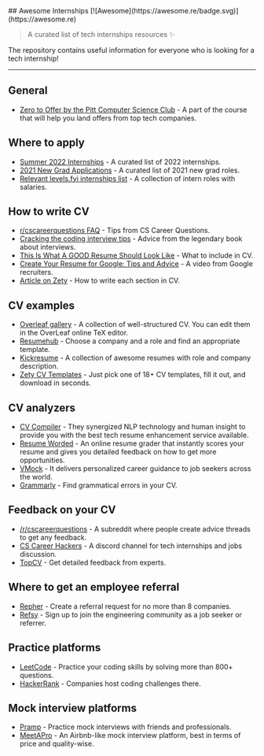 <div class="github-widget" data-repo="lodthe/awesome-internships"></div>
## Awesome Internships [![Awesome](https://awesome.re/badge.svg)](https://awesome.re)

> A curated list of tech internships resources ✨

The repository contains useful information for everyone who is looking for a tech internship!



---

## General

- [Zero to Offer by the Pitt Computer Science Club](https://pittcs.wiki/zero-to-offer/) - A part of the course that will help you land offers from top tech companies.

## Where to apply

- [Summer 2022 Internships](https://github.com/pittcsc/Summer2022-Internships) - A curated list of 2022 internships.
- [2021 New Grad Applications](https://github.com/Pitt-CSC/NewGrad-2021) - A curated list of 2021 new grad roles.
- [Relevant levels.fyi internships list](https://www.levels.fyi/internships/) - A collection of intern roles with salaries.


## How to write CV

- [r/cscareerquestions FAQ](https://www.reddit.com/r/cscareerquestions/wiki/faq_resumes) - Tips from CS Career Questions.
- [Cracking the coding interview tips](https://www.notion.so/lodthe/Cracking-the-coding-interview-tips-301b9b8df5bd422aa9dbf37604afe9e9) - Advice from the legendary book about interviews.
- [This Is What A GOOD Resume Should Look Like](https://www.careercup.com/resume) - What to include in CV.
- [Create Your Resume for Google: Tips and Advice](https://www.youtube.com/watch?v=BYUy1yvjHxE&feature=youtu.be) - A video from Google recruiters.
- [Article on Zety](https://zety.com/blog/computer-science-resume) - How to write each section in CV.

## CV examples

- [Overleaf gallery](https://ru.overleaf.com/gallery/tagged/cv) - A collection of well-structured CV. You can edit them in the OverLeaf online TeX editor.
- [Resumehub](https://resumehub.org) - Choose a company and a role and find an appropriate template.
- [Kickresume](https://www.kickresume.com/en/help-center/software-engineering-resume-samples) - A collection of awesome resumes with role and company description.
- [Zety CV Templates](https://zety.com/cv-templates) - Just pick one of 18+ CV templates, fill it out, and download in seconds.

## CV analyzers

- [CV Compiler](https://cvcompiler.com) - They synergized NLP technology and human insight to provide you with the best tech resume enhancement service available.
- [Resume Worded](https://resumeworded.com) - An online resume grader that instantly scores your resume and gives you detailed feedback on how to get more opportunities.
- [VMock](https://www.vmock.com) - It delivers personalized career guidance to job seekers across the world.
- [Grammarly](https://grammarly.com/) - Find grammatical errors in your CV.

## Feedback on your CV

- [/r/cscareerquestions](https://www.reddit.com/r/cscareerquestions) - A subreddit where people create advice threads to get any feedback.
- [CS Career Hackers](https://discord.gg/6EyEDKk) - A discord channel for tech internships and jobs discussion.
- [TopCV](https://www.topcv.com) - Get detailed feedback from experts.

## Where to get an employee referral

- [Repher](https://repher.me) - Create a referral request for no more than 8 companies.
- [Refsy](https://refsy.io) - Sign up to join the engineering community as a job seeker or referrer.

## Practice platforms

- [LeetCode](https://leetcode.com) - Practice your coding skills by solving more than 800+ questions.
- [HackerRank](https://www.hackerrank.com) - Companies host coding challenges there.

## Mock interview platforms

- [Pramp](https://www.pramp.com) - Practice mock interviews with friends and professionals.
- [MeetAPro](https://www.meetapro.com) - An Airbnb-like mock interview platform, best in terms of price and quality-wise.
